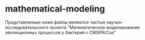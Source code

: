 # mathematical-modeling
Представленные ниже файлы являются частью научно-исследовательского проекта "Математическое моделирование эволюционных процессов у бактерий с CRISPR/Cas"
